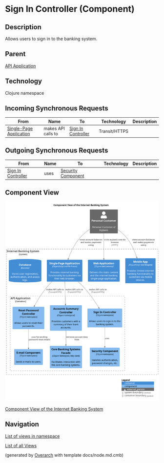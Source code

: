 
# Sign In Controller (Component)
## Description
Allows users to sign in to the banking system.

## Parent
[API Application](../../../mybank/digital-banking/internet-banking-system/api-application.md)

## Technology
Clojure namespace
## Incoming Synchronous Requests 
| From | Name | To | Technology | Description |
|---|---|---|---|---|
| [Single-Page Application](../../../mybank/digital-banking/internet-banking-system/single-page-app.md) | makes API calls to | [Sign In Controller](../../../mybank/digital-banking/internet-banking-system/sign-in-controller.md) | Transit/HTTPS |  |
## Outgoing Synchronous Requests 
| From | Name | To | Technology | Description |
|---|---|---|---|---|
| [Sign In Controller](../../../mybank/digital-banking/internet-banking-system/sign-in-controller.md) | uses | [Security Component](../../../mybank/digital-banking/internet-banking-system/security-component.md) |  |  |

## Component View
![Component View of the Internet Banking System](../../../mybank/digital-banking/internet-banking-system/component-view.png)

[Component View of the Internet Banking System](../../../mybank/digital-banking/internet-banking-system/component-view.md)


## Navigation
[List of views in namespace](./views-in-namespace.md)

[List of all Views](../../../views.md)


(generated by [Overarch](https://github.com/soulspace-org/overarch) with template docs/node.md.cmb)
